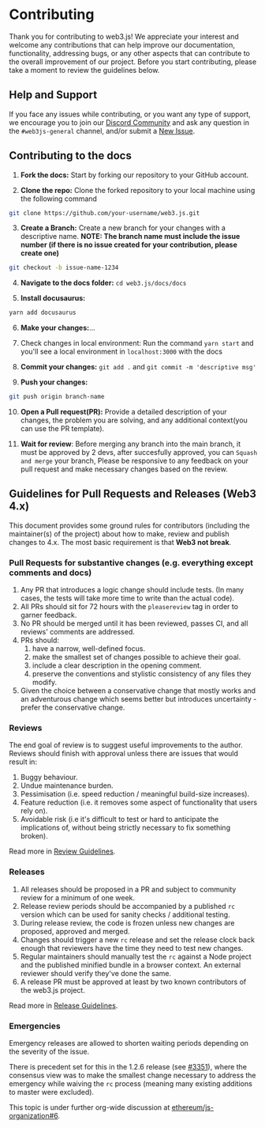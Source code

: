 # Contributing

Thank you for contributing to web3.js! We appreciate your interest and welcome any contributions that can help improve our documentation, functionality, addressing bugs, or any other aspects that can contribute to the overall improvement of our project. Before you start contributing, please take a moment to review the guidelines below.

## Help and Support

If you face any issues while contributing, or you want any type of support, we encourage you to join our [Discord Community](https://discord.com/invite/3shNX8cqGR) and ask any question in the `#web3js-general` channel, and/or submit a [New Issue](https://github.com/web3/web3.js/issues/new).

## Contributing to the docs

1. **Fork the docs:** Start by forking our repository to your GitHub account.

2. **Clone the repo:** Clone the forked repository to your local machine using the following command
```bash
git clone https://github.com/your-username/web3.js.git

```
3. **Create a Branch:** Create a new branch for your changes with a descriptive name.
    **NOTE: The branch name must include the issue number (if there is no issue created for your contribution, please create one)**
```bash
git checkout -b issue-name-1234
```
4. **Navigate to the docs folder:** `cd web3.js/docs/docs`

5. **Install docusaurus:** 
```bash
yarn add docusaurus
```
6. **Make your changes:**...

7. Check changes in local environment: Run the command `yarn start` and you'll see a local environment in `localhost:3000` with the docs

8. **Commit your changes:** `git add .` and `git commit -m 'descriptive msg'` 

9. **Push your changes:**
```bash
git push origin branch-name
```

10. **Open a Pull request(PR):** Provide a detailed description of your changes, the problem you are solving, and any additional context(you can use the PR template).

11. **Wait for review**: Before merging any branch into the main branch, it must be approved by 2 devs, after succesfully approved, you can `Squash and merge` your branch, Please be responsive to any feedback on your pull request and make necessary changes based on the review.

## Guidelines for Pull Requests and Releases (Web3 4.x)

This document provides some ground rules for contributors (including the maintainer(s) of
the project) about how to make, review and publish changes to 4.x. The most basic requirement is
that **Web3 not break**.

### Pull Requests for substantive changes (e.g. everything except comments and docs)

1.  Any PR that introduces a logic change should include tests. (In many cases, the tests will take more time to write than the actual code).
1.  All PRs should sit for 72 hours with the `pleasereview` tag in order to garner feedback.
1.  No PR should be merged until it has been reviewed, passes CI, and all reviews' comments are
    addressed.
1.  PRs should:
    1.  have a narrow, well-defined focus.
    1.  make the smallest set of changes possible to achieve their goal.
    1.  include a clear description in the opening comment.
    1.  preserve the conventions and stylistic consistency of any files they modify.
1.  Given the choice between a conservative change that mostly works and an adventurous change which seems better but introduces uncertainty - prefer the conservative change.

### Reviews

The end goal of review is to suggest useful improvements to the author. Reviews should finish with approval unless there are issues that would result in:

1.  Buggy behaviour.
1.  Undue maintenance burden.
1.  Pessimisation (i.e. speed reduction / meaningful build-size increases).
1.  Feature reduction (i.e. it removes some aspect of functionality that users rely on).
1.  Avoidable risk (i.e it's difficult to test or hard to anticipate the implications of, without
    being strictly necessary to fix something broken).

Read more in [Review Guidelines](./REVIEW.md).

### Releases

1.  All releases should be proposed in a PR and subject to community review for a minimum of one week.
1.  Release review periods should be accompanied by a published `rc` version which can be used for sanity checks / additional testing.
1.  During release review, the code is frozen unless new changes are proposed, approved and merged.
1.  Changes should trigger a new `rc` release and set the release clock back enough that reviewers have the time they need to test new changes.
1.  Regular maintainers should manually test the `rc` against a Node project and the published
    minified bundle in a browser context. An external reviewer should verify they've done the same.
1.  A release PR must be approved at least by two known contributors of the web3.js project.

Read more in [Release Guidelines](./RELEASE.md).

### Emergencies

Emergency releases are allowed to shorten waiting periods depending on the severity of the issue.

There is precedent set for this in the 1.2.6 release (see [#3351](https://github.com/ethereum/web3.js/pull/3351)), where the consensus view was to make the smallest change necessary to address the emergency while waiving the `rc` process (meaning many existing additions to master were excluded).

This topic is under further org-wide discussion at [ethereum/js-organization#6](https://github.com/ethereum/js-organization/issues/6).

